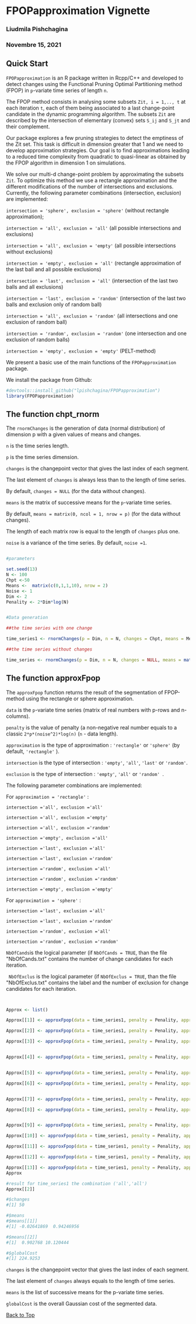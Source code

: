 <a id="top"></a>
#  FPOPapproximation Vignette
### Liudmila Pishchagina
### Novembre 15, 2021

## Quick Start

` FPOPapproximation ` is an R package written in Rcpp/C++ and developed to detect changes using the Functional Pruning Optimal Partitioning method (FPOP) in `p`-variate time series of length ` n `. 

The FPOP method consists in analysing some subsets ` Zit, i = 1,.., t ` at each iteration ` t `, each of them being associated to a last change-point candidate in the dynamic programming algorithm. The subsets ` Zit ` are  described by the intersection of elementary (convex) sets ` S_ij ` and ` S_jt ` and their complement. 

Our package explores a few pruning strategies to detect the emptiness of the Zit set. This task is difficult in dimension greater that 1 and we need to develop approximation strategies. Our goal is to find approximations leading to a reduced time complexity from quadratic to quasi-linear as obtained by the FPOP algorithm in dimension 1 on simulations. 

We solve our multi-d change-point problem by approximating the subsets ` Zit `.
To optimize this method we use a rectangle approximation and the different modifications of the number of intersections and exclusions.
Currently, the following parameter combinations (intersection, exclusion) are implemented:

` intersection = 'sphere', exclusion = 'sphere' ` (without rectangle approximation);

` intersection = 'all', exclusion = 'all' ` (all possible intersections and exclusions)

` intersection = 'all', exclusion = 'empty' ` (all possible intersections without exclusions)

` intersection = 'empty', exclusion = 'all' ` (rectangle approximation of the last ball and all possible exclusions)

` intersection = 'last', exclusion = 'all' ` (intersection of the last two balls and all exclusions)

` intersection = 'last', exclusion = 'random' ` (intersection of the last two balls and  exclusion only of random ball)

` intersection = 'all', exclusion = 'random' ` (all intersections and  one exclusion of random ball)

` intersection = 'random', exclusion = 'random' ` (one intersection and  one exclusion of random balls)

` intersection = 'empty', exclusion = 'empty' ` (PELT-method)

We present a basic use of the main functions of the `FPOPapproximation` package. 

We install the package from Github:

```r
#devtools::install_github("lpishchagina/FPOPapproximation")
library(FPOPapproximation)
```

## The function chpt_rnorm

The `rnormChanges` is the generation of data (normal distribution) of dimension p with a given values of means and changes.

`n`  is the time series length.

`p`  is the time series dimension.

`changes` is the changepoint vector that gives the last index of each segment.

The last element of `changes` is always less than to the length of time series.

By default, `changes = NULL` (for the data without changes). 

`means` is the matrix of successive means for the `p`-variate time series.

By default, `means = matrix(0, ncol = 1, nrow = p)` (for the data without changes). 

The length of each matrix row is equal to the length of `changes` plus one.

`noise` is a variance of the time series. By default, `noise =1`.

```r

#parameters

set.seed(13)
N <- 100
Chpt <-50
Means <-  matrix(c(0,1,1,10), nrow = 2)
Noise <- 1
Dim <- 2
Penality <- 2*Dim*log(N)

```

```r

#Data generation

##the time series with one change

time_series1 <- rnormChanges(p = Dim, n = N, changes = Chpt, means = Means, noise = Noise)

##the time series without changes

time_series <- rnormChanges(p = Dim, n = N, changes = NULL, means = matrix(0, ncol = 1, nrow = Dim), noise = Noise)

```
## The function approxFpop

The ` approxFpop ` function returns the result of the segmentation of FPOP-method using the rectangle or sphere approximation.

` data ` is the `p`-variate time series (matrix of real numbers with p-rows and n-columns).

` penalty ` is the value of penalty (a non-negative real number  equals to a classic `2*p*(noise^2)*log(n)` (`n` - data length). 

` approximation ` is the type of approximation : `'rectangle'`  or  `'sphere'`  (by default, `'rectangle'` ).

` intersection ` is the type of intersection : `'empty'`, `'all'`, `'last'` or  `'random'`.

` exclusion ` is the type of intersection : `'empty'`, `'all'` or `'random' `.

The following parameter combinations are implemented:

For ` approximation = 'rectangle' ` :

` intersection ='all', exclusion ='all' ` 

` intersection ='all', exclusion ='empty' ` 

` intersection ='all', exclusion ='random' `

` intersection ='empty', exclusion ='all' ` 

` intersection ='last', exclusion ='all' ` 

` intersection ='last', exclusion ='random' ` 

` intersection ='random', exclusion ='all' ` 

` intersection ='random', exclusion ='random' ` 

` intersection ='empty', exclusion ='empty' ` 

For ` approximation = 'sphere' ` :

` intersection ='last', exclusion ='all' ` 

` intersection ='last', exclusion ='random' ` 

` intersection ='random', exclusion ='all' ` 

` intersection ='random', exclusion ='random' ` 


` NbOfCands `is the logical parameter (if ` NbOfCands = TRUE `, than the file "NbOfCands.txt" contains the number of change candidates for each iteration.

` NbOfExclus` is the logical parameter (if ` NbOfExclus = TRUE `, than the file "NbOfExclus.txt" contains the label and the number of exclusion for change candidates for each iteration.

```r


Approx <- list()

Approx[[1]] <- approxFpop(data = time_series1, penalty = Penality, approximation = 'rectangle', intersection = 'all', exclusion = 'all', NbOfCands = FALSE, NbOfExclus = FALSE)

Approx[[2]] <- approxFpop(data = time_series1, penalty = Penality, approximation = 'rectangle', intersection = 'all', exclusion = 'empty', NbOfCands = FALSE, NbOfExclus = FALSE)

Approx[[3]] <- approxFpop(data = time_series1, penalty = Penality, approximation = 'rectangle', intersection = 'all', exclusion = 'random', NbOfCands = FALSE, NbOfExclus = FALSE)


Approx[[4]] <- approxFpop(data = time_series1, penalty = Penality, approximation = 'rectangle', intersection = 'empty', exclusion = 'all', NbOfCands = FALSE, NbOfExclus = FALSE)


Approx[[5]] <- approxFpop(data = time_series1, penalty = Penality, approximation = 'rectangle', intersection = 'last', exclusion = 'all', NbOfCands = FALSE, NbOfExclus = FALSE)

Approx[[6]] <- approxFpop(data = time_series1, penalty = Penality, approximation = 'rectangle', intersection = 'last', exclusion = 'random', NbOfCands = FALSE, NbOfExclus = FALSE)


Approx[[7]] <- approxFpop(data = time_series1, penalty = Penality, approximation = 'rectangle',intersection = 'random', exclusion = 'all', NbOfCands = FALSE, NbOfExclus = FALSE)

Approx[[8]] <- approxFpop(data = time_series1, penalty = Penality, approximation = 'rectangle', intersection = 'random', exclusion = 'random', NbOfCands = FALSE, NbOfExclus = FALSE)


Approx[[9]] <- approxFpop(data = time_series1, penalty = Penality, approximation = 'sphere', intersection = 'last', exclusion = 'all', NbOfCands = FALSE, NbOfExclus = FALSE)

Approx[[10]] <- approxFpop(data = time_series1, penalty = Penality, approximation = 'sphere', intersection = 'random', exclusion = 'all', NbOfCands = FALSE, NbOfExclus = FALSE)

Approx[[11]] <- approxFpop(data = time_series1, penalty = Penality, approximation = 'sphere', intersection = 'random', exclusion = 'random', NbOfCands = FALSE, NbOfExclus = FALSE)

Approx[[12]] <- approxFpop(data = time_series1, penalty = Penality, approximation = 'sphere', intersection = 'last', exclusion = 'random', NbOfCands = FALSE, NbOfExclus = FALSE)

Approx[[13]] <- approxFpop(data = time_series1, penalty = Penality, approximation = 'rectangle', intersection = 'empty', exclusion = 'empty', NbOfCands = FALSE, NbOfExclus = FALSE)
Approx

```

```r
#result for time_series1 the combination ('all','all')
Approx[[2]] 

#$changes
#[1] 50

#$means
#$means[[1]]
#[1] -0.02641869  0.94246956

#$means[[2]]
#[1]  0.902768 10.120444

#$globalCost
#[1] 224.9253

```

`changes` is the changepoint vector that gives the last index of each segment.

The last element of `changes` always equals to the length of time series.

`means` is the list of successive means for the p-variate time series.

`globalCost` is the overall Gaussian cost of the segmented data. 

[Back to Top](#top)
